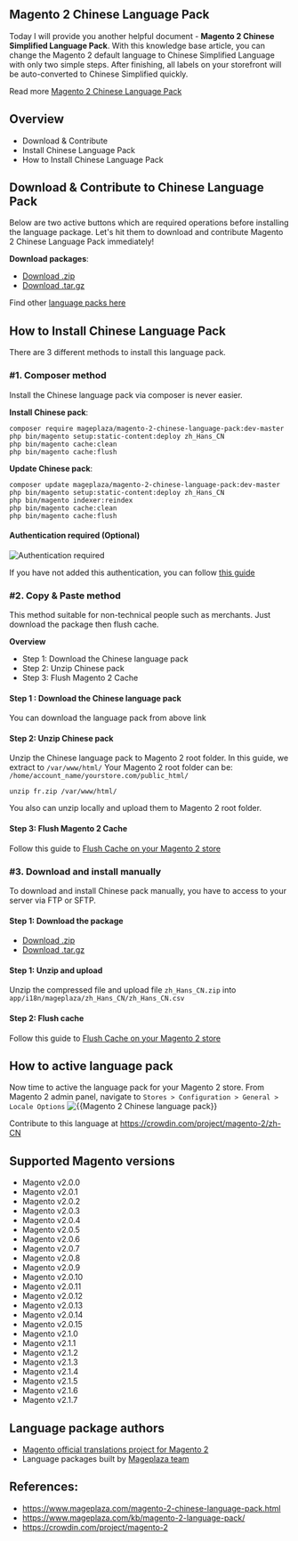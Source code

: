 ## Magento 2 Chinese Language Pack

Today I will provide you another helpful document - **Magento 2 Chinese Simplified Language Pack**. With this knowledge base article, you can change the Magento 2 default language to Chinese Simplified Language with only two simple steps. After finishing, all labels on your storefront will be auto-converted to Chinese Simplified quickly.

Read more [Magento 2 Chinese Language Pack](https://www.mageplaza.com/magento-2-chinese-language-pack.html)


## Overview

- Download & Contribute
- Install Chinese Language Pack
- How to Install Chinese Language Pack

## Download & Contribute to Chinese Language Pack

Below are two active buttons which are required operations before installing the language package. Let's hit them to download and contribute Magento 2 Chinese Language Pack immediately!

**Download packages**:

- [Download .zip](https://github.com/mageplaza/magento-2-chinese-language-pack/archive/master.zip)
- [Download .tar.gz](https://github.com/mageplaza/magento-2-chinese-language-pack/tarball/master)


Find other [language packs here]({https://www.mageplaza.com/kb/magento-2-language-pack/)

## How to Install Chinese Language Pack

There are 3 different methods to install this language pack.

### #1. Composer method
Install the Chinese language pack via composer is never easier.

**Install Chinese pack**:

```
composer require mageplaza/magento-2-chinese-language-pack:dev-master
php bin/magento setup:static-content:deploy zh_Hans_CN
php bin/magento cache:clean
php bin/magento cache:flush

```


**Update  Chinese pack**:

```
composer update mageplaza/magento-2-chinese-language-pack:dev-master
php bin/magento setup:static-content:deploy zh_Hans_CN
php bin/magento indexer:reindex
php bin/magento cache:clean
php bin/magento cache:flush

```

#### Authentication required (Optional)

![Authentication required](https://cdn.mageplaza.com/media/general/dmryiPk.png)

If you have not added this authentication, you can follow [this guide](http://devdocs.magento.com/guides/v2.0/install-gde/prereq/connect-auth.html)


### #2. Copy & Paste method

This method suitable for non-technical people such as merchants. Just download the package then flush cache.

**Overview**

- Step 1: Download the Chinese language pack
- Step 2: Unzip Chinese pack
- Step 3: Flush Magento 2 Cache

#### Step 1 : Download the Chinese language pack

You can download the language pack from above link

#### Step 2: Unzip Chinese pack

Unzip the Chinese language pack to Magento 2 root folder. In this guide, we extract to `/var/www/html/`
Your Magento 2 root folder can be: `/home/account_name/yourstore.com/public_html/`

```
unzip fr.zip /var/www/html/
```

You also can unzip locally and upload them to Magento 2 root folder.

#### Step 3: Flush Magento 2 Cache

Follow this guide to [Flush Cache on your Magento 2 store](https://www.mageplaza.com/kb/how-flush-enable-disable-cache.html)


### #3. Download and install manually

To download and install Chinese pack manually, you have to access to your server via FTP or SFTP.

#### Step 1: Download the package

- [Download .zip](https://github.com/mageplaza/magento-2-chinese-language-pack/archive/master.zip)
- [Download .tar.gz](https://github.com/mageplaza/magento-2-chinese-language-pack/tarball/master)

#### Step 1: Unzip and upload

Unzip the compressed file and upload file `zh_Hans_CN.zip` into `app/i18n/mageplaza/zh_Hans_CN/zh_Hans_CN.csv`

#### Step 2: Flush cache

Follow this guide to [Flush Cache on your Magento 2 store](https://www.mageplaza.com/kb/how-flush-enable-disable-cache.html)


## How to active language pack

Now time to active the language pack for your Magento 2 store. From Magento 2 admin panel, navigate to `Stores > Configuration > General > Locale Options`
![{{Magento 2 Chinese language pack}}](https://cdn.mageplaza.com/media/general/aPSUA0l.png)


<!-- ## Translation process of Chinese Language Pack
![process](http://progressed.io/bar/80) -->

Contribute to this language at https://crowdin.com/project/magento-2/zh-CN

## Supported Magento versions

- Magento v2.0.0
- Magento v2.0.1
- Magento v2.0.2
- Magento v2.0.3
- Magento v2.0.4
- Magento v2.0.5
- Magento v2.0.6
- Magento v2.0.7
- Magento v2.0.8
- Magento v2.0.9
- Magento v2.0.10
- Magento v2.0.11
- Magento v2.0.12
- Magento v2.0.13
- Magento v2.0.14
- Magento v2.0.15
- Magento v2.1.0
- Magento v2.1.1
- Magento v2.1.2
- Magento v2.1.3
- Magento v2.1.4
- Magento v2.1.5
- Magento v2.1.6
- Magento v2.1.7



## Language package authors

- [Magento official translations project for Magento 2](https://crowdin.com/project/magento-2)
- Language packages built by [Mageplaza team](https://www.mageplaza.com/)


## References:

- https://www.mageplaza.com/magento-2-chinese-language-pack.html
- https://www.mageplaza.com/kb/magento-2-language-pack/
- https://crowdin.com/project/magento-2